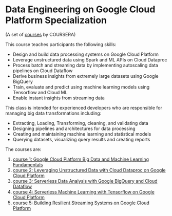 # Data Engineering on Google Cloud Platform Specialization


(A set of [courses](https://www.coursera.org/specializations/gcp-data-machine-learning) by COURSERA)

This course teaches participants the following skills:

* Design and build data processing systems on Google Cloud Platform
* Leverage unstructured data using Spark and ML APIs on Cloud Dataproc
* Process batch and streaming data by implementing autoscaling data pipelines on Cloud Dataflow
* Derive business insights from extremely large datasets using Google BigQuery
* Train, evaluate and predict using machine learning models using Tensorflow and Cloud ML
* Enable instant insights from streaming data



This class is intended for experienced developers who are responsible for managing big data transformations including:

* Extracting, Loading, Transforming, cleaning, and validating data
* Designing pipelines and architectures for data processing
* Creating and maintaining machine learning and statistical models
* Querying datasets, visualizing query results and creating reports

The courses are:

1. [course 1: Google Cloud Platform Big Data and Machine Learning Fundamentals]()
1. [course 2: Leveraging Unstructured Data with Cloud Dataproc on Google Cloud Platform](./Dataflow.md)
1. [course 3: Serverless Data Analysis with Google BigQuery and Cloud Dataflow](./BigQuery.md)
1. [course 4: Serverless Machine Learning with Tensorflow on Google Cloud Platform](./ML_on_GCP_with_Datalab_and_TensorFlow.md)
1. [course 5: Building Resilient Streaming Systems on Google Cloud Platform]()

